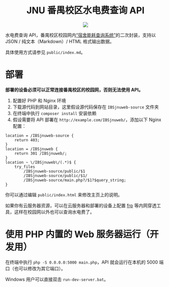 <div align="center">

# JNU 番禺校区水电费查询 API

</div>

<div align="center">

![](https://ae01.alicdn.com/kf/H3668b8a13a0a4faf9bf81af63651779bJ.gif)

</div>

水电费查询 API，番禺校区校园网内[“宿舍能耗查询系统”](http://10.136.2.5/IBSjnuweb/)的二次封装，支持以 JSON / 纯文本（Markdown）/ HTML 格式输出数据。

具体使用方式请参见 `public/index.md`。

# 部署

**部署的设备必须可以正常连接番禺校区的校园网，否则无法使用 API。**

1. 配置好 PHP 和 Nginx 环境
2. 下载源代码到网站目录，这里假设源代码保存在 `IBSjnuweb-source` 文件夹
3. 在终端中执行 `composer install` 安装依赖
4. 假设需要将 API 部署在 `http://example.com/IBSjnuweb/`，添加以下 Nginx 配置：

```nginx
location = /IBSjnuweb-source {
    return 403;
}
location = /IBSjnuweb {
    return 301 /IBSjnuweb/;
}
location ~ \/IBSjnuweb\/(.*)$ {
    try_files
        /IBSjnuweb-source/public/$1
        /IBSjnuweb-source/public/$1/
        /IBSjnuweb-source/main.php?/$1?$query_string;
}
```

你可以通过编辑 `public/index.html` 来修改主页上的说明。

如果你有云服务器资源，可以在云服务器和部署的设备上配置 [frp](https://github.com/fatedier/frp) 等内网穿透工具，这样在校园网以外也可以查询水电费了。

# 使用 PHP 内置的 Web 服务器运行（开发用）

在终端中执行 `php -S 0.0.0.0:5000 main.php`，API 就会运行在本机的 5000 端口（也可以修改为其它端口）。

Windows 用户可以直接双击 `run-dev-server.bat`。

